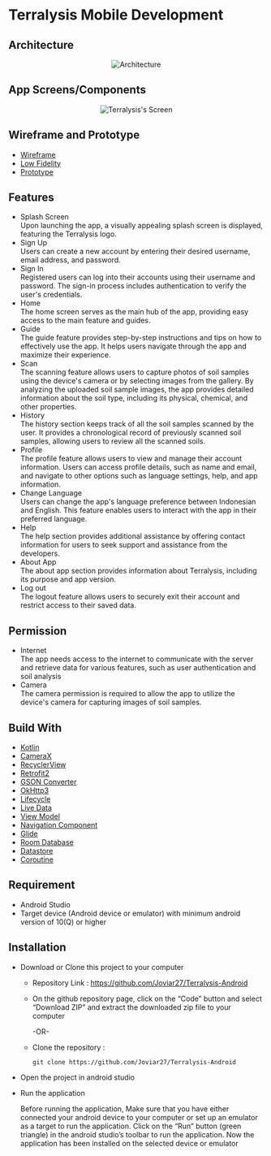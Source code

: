 # Terralysis Mobile Development

## Architecture

<p align="center">
    <img src="https://github.com/Joviar27/Terralysis-Android/assets/95416905/3d59358f-0ab2-4ad7-a241-9c854196c5b5" alt="Architecture">
</p>

## App Screens/Components

<p align="center">
    <img src="https://github.com/Joviar27/Terralysis-Android/assets/109568118/a71ecc08-acee-4e8a-92ee-345176c23fcc" alt="Terralysis's Screen">
</p>

## Wireframe and Prototype
- [Wireframe](https://www.figma.com/file/UdIFNof3Qd4eqGJ3TJUjRf/Terralysis?type=design&node-id=44-2&t=TxUlRIGd1phjoVdZ-0)
- [Low Fidelity](https://www.figma.com/file/UdIFNof3Qd4eqGJ3TJUjRf/Terralysis?type=design&node-id=0-1&t=zatAXfTsxJOAXnw2-0)
- [Prototype](https://www.figma.com/file/UdIFNof3Qd4eqGJ3TJUjRf/Terralysis?type=design&node-id=20-2&t=TxUlRIGd1phjoVdZ-0)

## Features

- Splash Screen\
  Upon launching the app, a visually appealing splash screen is displayed, featuring the Terralysis logo.
- Sign Up\
  Users can create a new account by entering their desired username, email address, and password.
- Sign In\
  Registered users can log into their accounts using their username and password. The sign-in process includes authentication to verify the user's credentials.
- Home\
  The home screen serves as the main hub of the app, providing easy access to the main feature and guides.
- Guide\
  The guide feature provides step-by-step instructions and tips on how to effectively use the app. It helps users navigate through the app and maximize their experience.
- Scan\
  The scanning feature allows users to capture photos of soil samples using the device's camera or by selecting images from the gallery. By analyzing the uploaded soil sample images, the app provides detailed information about the soil type, including its physical, chemical, and other properties.
- History\
  The history section keeps track of all the soil samples scanned by the user. It provides a chronological record of previously scanned soil samples, allowing users to review all the scanned soils.
- Profile\
  The profile feature allows users to view and manage their account information. Users can access profile details, such as name and email, and navigate to other options such as language settings, help, and app information.
- Change Language\
  Users can change the app's language preference between Indonesian and English. This feature enables users to interact with the app in their preferred language.
- Help\
  The help section provides additional assistance by offering contact information for users to seek support and assistance from the developers.
- About App\
  The about app section provides information about Terralysis, including its purpose and app version.
- Log out\
The logout feature allows users to securely exit their account and restrict access to their saved data.
## Permission

- Internet\
  The app needs access to the internet to communicate with the server and retrieve data for various features, such as user authentication and soil analysis
- Camera\
  The camera permission is required to allow the app to utilize the device's camera for capturing images of soil samples.
  
## Build With

- [Kotlin](https://kotlinlang.org)
- [CameraX](https://developer.android.com/training/camerax)
- [RecyclerView](https://developer.android.com/develop/ui/views/layout/recyclerview)
- [Retrofit2](https://github.com/square/retrofit)
- [GSON Converter](https://github.com/square/retrofit/tree/master/retrofit-converters/gson)
- [OkHttp3](https://github.com/square/okhttp)
- [Lifecycle](https://developer.android.com/jetpack/androidx/releases/lifecycle)
- [Live Data](https://developer.android.com/topic/libraries/architecture/livedata)
- [View Model](https://developer.android.com/topic/libraries/architecture/viewmodel)
- [Navigation Component](https://developer.android.com/guide/navigation/get-started)
- [Glide](https://github.com/bumptech/glide)
- [Room Database](https://developer.android.com/jetpack/androidx/releases/room)
- [Datastore](https://developer.android.com/jetpack/androidx/releases/datastore)
- [Coroutine](https://kotlinlang.org/docs/coroutines-overview.html)

## Requirement

- Android Studio
- Target device (Android device or emulator) with minimum android version of 10(Q) or higher

## Installation

- Download or Clone this project to your computer
    
    - Repository Link : https://github.com/Joviar27/Terralysis-Android

    - On the github repository page, click on the “Code” button and select “Download ZIP” and extract the downloaded zip file to your computer
    
        -OR-

    - Clone the repository :
    
        ```
        git clone https://github.com/Joviar27/Terralysis-Android
        ```

- Open the project in android studio
- Run the application

    Before running the application, Make sure that you have either connected your android device to your computer or set up an emulator as a target to run the application. Click on the “Run” button (green triangle) in the android studio’s toolbar to run the application. Now the application has been installed on the selected device or emulator



 
